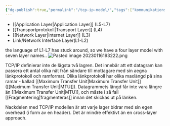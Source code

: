 ```yaml
---
{"dg-publish":true,"permalink":"/tcp-ip-model/","tags":["kommunikationssystem"]}
---
```


- [[Application Layer\|Application Layer]]  (L5-L7)
- [[Transportprotokoll\|Transport Layer]] (L4)
- [[Network Layer\|Internet Layer]] (L3)
- Link/Network Interface Layer(L1-L2)

the language of L1-L7 has stuck around, so we have a four layer model with seven layer names..
![Pasted image 20230116193222.png](/img/user/images/Pasted%20image%2020230116193222.png)

TCP/IP definierar inte de lägsta två lagren. Det innebär att ett datagram kan passera ett antal olika nät från sändare till mottagare med sin aegna länkprotokoll och ramformat. Olika länkprotokoll har olika maxlängd på sina ramar - kallad [[Maximum Transfer Unit\|Maximum Transfer Unit]] ([[Maximum Transfer Unit\|MTU]]). Datagrammets längd får inte vara längre än [[Maximum Transfer Unit\|MTU]], och måste i så fall [[Fragmentering\|fragmenteras]] innan det skickas ut på länken.

Nackdelen med TCP/IP modellen är att varje lager bidrar med sin egen overhead (i form av en header). Det är mindre effektivt än en cross-layer approach.